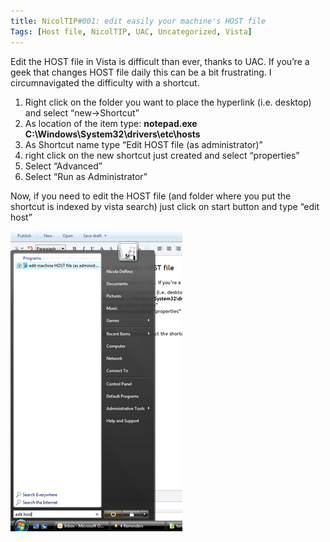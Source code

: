 ```yaml
---
title: NicolTIP#001: edit easily your machine's HOST file
Tags: [Host file, NicolTIP, UAC, Uncategorized, Vista]
---
```

<p>Edit the HOST file in Vista is difficult than ever, thanks to UAC. If you’re a geek that changes HOST file daily this can be a bit frustrating. I circumnavigated the difficulty with a shortcut.</p>  <ol>   <li>Right click on the folder you want to place the hyperlink (i.e. desktop) and select “new-&gt;Shortcut” </li>    <li>As location of the item type: <strong>notepad.exe C:\Windows\System32\drivers\etc\hosts</strong> </li>    <li>As Shortcut name type “Edit HOST file (as administrator)” </li>    <li>right click on the new shortcut just created and select “properties” </li>    <li>Select “Advanced” </li>    <li>Select “Run as Administrator” </li> </ol>  <p>Now, if you need to edit the HOST file (and folder where you put the shortcut is indexed by vista search) just click on start button and type “edit host”</p>

![](../assets/msdn/2009/nicoldtip01_2.png)

